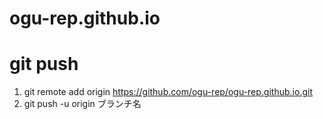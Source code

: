 # ogu-rep.github.io

# git push

1. git remote add origin https://github.com/ogu-rep/ogu-rep.github.io.git
2. git push -u origin ブランチ名
